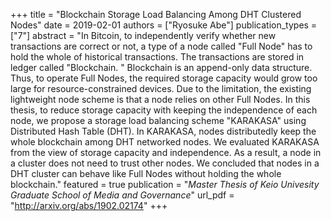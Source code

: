 +++
title = "Blockchain Storage Load Balancing Among DHT Clustered Nodes"
date = 2019-02-01
authors = ["Ryosuke Abe"]
publication_types = ["7"]
abstract = "In Bitcoin, to independently verify whether new transactions are correct or not, a type of a node called \"Full Node\" has to hold the whole of historical transactions. The transactions are stored in ledger called \"Blockchain. \" Blockchain is an append-only data structure. Thus, to operate Full Nodes, the required storage capacity would grow too large for resource-constrained devices. Due to the limitation, the existing lightweight node scheme is that a node relies on other Full Nodes. In this thesis, to reduce storage capacity with keeping the independence of each node, we propose a storage load balancing scheme \"KARAKASA\" using Distributed Hash Table (DHT). In KARAKASA, nodes distributedly keep the whole blockchain among DHT networked nodes. We evaluated KARAKASA from the view of storage capacity and independence. As a result, a node in a cluster does not need to trust other nodes. We concluded that nodes in a DHT cluster can behave like Full Nodes without holding the whole blockchain."
featured = true
publication = "*Master Thesis of Keio Univesity Graduate School of Media and Governance*"
url_pdf = "http://arxiv.org/abs/1902.02174"
+++

